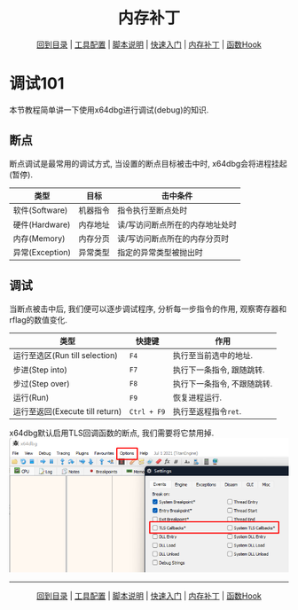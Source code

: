 <h1 align="center">内存补丁</h1>  
<p align="center"><a href="/docs/README.md">回到目录</a> | <a href="/docs/setup/Setup.md">工具配置</a> | <a href="/docs/setup/Script.md">脚本说明</a> | <a href="/docs/setup/QuickStart.md">快速入门</a> | <a href="/docs/tounknown/MemPatch.md">内存补丁</a> | <a href="/docs/tounknown/FuncHook.md">函数Hook</a></p>

# 调试101

本节教程简单讲一下使用x64dbg进行调试(debug)的知识.  

## 断点

断点调试是最常用的调试方式, 当设置的断点目标被击中时, x64dbg会将进程挂起(暂停).  

类型 | 目标 | 击中条件
--- | --- | ---
软件(Software) | 机器指令 | 指令执行至断点处时
硬件(Hardware) | 内存地址 | 读/写访问断点所在的内存地址处时
内存(Memory) | 内存分页 | 读/写访问断点所在的内存分页时
异常(Exception) | 异常类型 | 指定的异常类型被抛出时

## 调试

当断点被击中后, 我们便可以逐步调试程序, 分析每一步指令的作用, 观察寄存器和rflag的数值变化.  

类型 | 快捷键 | 作用
--- | --- | ---
运行至选区(Run till selection) | `F4` | 执行至当前选中的地址.
步进(Step into) | `F7` | 执行下一条指令, 跟随跳转.
步过(Step over) | `F8` | 执行下一条指令, 不跟随跳转.
运行(Run) | `F9` | 恢复进程运行.
运行至返回(Execute till return) | `Ctrl + F9` | 执行至返程指令`ret`.

x64dbg默认启用TLS回调函数的断点, 我们需要将它禁用掉.  
![debug101_dbg_tls](/images/toukn/debug101_dbg_tls.png)


---
<p align="center"><a href="/docs/README.md">回到目录</a> | <a href="/docs/setup/Setup.md">工具配置</a> | <a href="/docs/setup/Script.md">脚本说明</a> | <a href="/docs/setup/QuickStart.md">快速入门</a> | <a href="/docs/tounknown/MemPatch.md">内存补丁</a> | <a href="/docs/tounknown/FuncHook.md">函数Hook</a></p>

